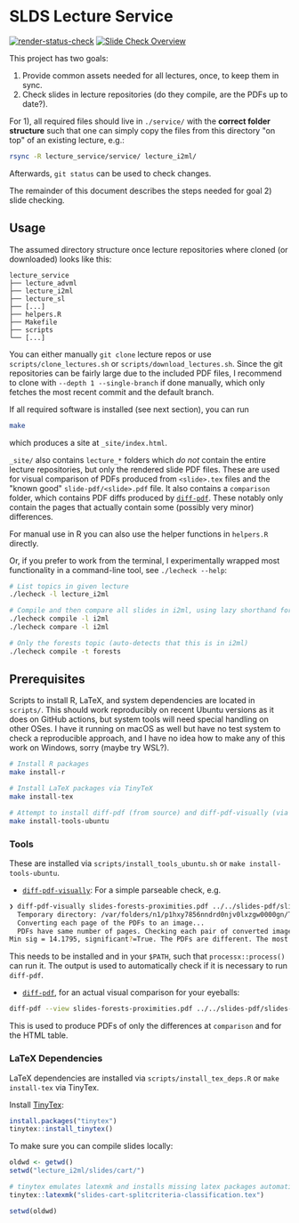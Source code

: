 # SLDS Lecture Service

<!-- badges: start -->
[![render-status-check](https://github.com/slds-lmu/lecture_service/actions/workflows/render-status-check.yaml/badge.svg)](https://github.com/slds-lmu/lecture_service/actions/workflows/render-status-check.yaml)
[![Slide Check Overview](https://img.shields.io/badge/Slide_Check-E0911F)](https://slds-lmu.github.io/lecture_i2ml/)
<!-- badges: end -->

This project has two goals:

1. Provide common assets needed for all lectures, once, to keep them in sync.
2. Check slides in lecture repositories (do they compile, are the PDFs up to date?).

For 1), all required files should live in `./service/` with the **correct folder structure** such that one can simply copy the files from this directory "on top" of an existing lecture, e.g.:

```sh
rsync -R lecture_service/service/ lecture_i2ml/
```

Afterwards, `git status` can be used to check changes.

The remainder of this document describes the steps needed for goal 2) slide checking.

## Usage

The assumed directory structure once lecture repositories where cloned (or downloaded) looks like this:

```
lecture_service
├── lecture_advml
├── lecture_i2ml
├── lecture_sl
├── [...]
├── helpers.R
├── Makefile
├── scripts
└── [...]
```

You can either manually `git clone` lecture repos or use `scripts/clone_lectures.sh` or `scripts/download_lectures.sh`.
Since the git repositories can be fairly large due to the included PDF files, I recommend to clone with `--depth 1 --single-branch` if done manually, which only fetches the most recent commit and the default branch.

If all required software is installed (see next section), you can run

```sh
make
```

which produces a site at `_site/index.html`.

`_site/` also contains `lecture_*` folders which *do not* contain the entire lecture repositories, but only the rendered slide PDF files.
These are used for visual comparison of PDFs produced from `<slide>.tex` files and the "known good" `slide-pdf/<slide>.pdf` file.
It also contains a `comparison` folder, which contains PDF diffs produced by [`diff-pdf`](https://github.com/vslavik/diff-pdf).
These notably only contain the pages that actually contain some (possibly very minor) differences.

For manual use in R you can also use the helper functions in `helpers.R` directly.

Or, if you prefer to work from the terminal, I experimentally wrapped most functionality in a command-line tool, see `./lecheck --help`:

```sh
# List topics in given lecture
./lecheck -l lecture_i2ml

# Compile and then compare all slides in i2ml, using lazy shorthand for i2ml
./lecheck compile -l i2ml
./lecheck compare -l i2ml

# Only the forests topic (auto-detects that this is in i2ml)
./lecheck compile -t forests
```

## Prerequisites

Scripts to install R, LaTeX, and system dependencies are located in `scripts/`.
This should work reproducibly on recent Ubuntu versions as it does on GitHub actions, but system tools will need special handling on other OSes.
I have it running on macOS as well but have no test system to check a reproducible approach, and I have no idea how to make any of this work on Windows, sorry (maybe try WSL?).

```sh
# Install R packages
make install-r

# Install LaTeX packages via TinyTeX
make install-tex

# Attempt to install diff-pdf (from source) and diff-pdf-visually (via pip)
make install-tools-ubuntu
```

### Tools

These are installed via `scripts/install_tools_ubuntu.sh` or `make install-tools-ubuntu`.

- [`diff-pdf-visually`](https://pypi.org/project/diff-pdf-visually/): For a simple parseable check, e.g.

```sh
❯ diff-pdf-visually slides-forests-proximities.pdf ../../slides-pdf/slides-forests-proximities.pdf
  Temporary directory: /var/folders/n1/p1hxy7856nndrd0njv0lxzgw0000gn/T/diffpdfdy0681qc
  Converting each page of the PDFs to an image...
  PDFs have same number of pages. Checking each pair of converted images...
Min sig = 14.1795, significant?=True. The PDFs are different. The most different pages are: page 5 (sgf. 14.1795), page 2 (sgf. 14.6277), page 4 (sgf. 15.1376), page 7 (sgf. 16.1474), page 3 (sgf. 16.6224).
```

This needs to be installed and in your `$PATH`, such that `processx::process()` can run it.
The output is used to automatically check if it is necessary to run `diff-pdf`.


- [`diff-pdf`](https://vslavik.github.io/diff-pdf/), for an actual visual comparison for your eyeballs:

```sh
diff-pdf --view slides-forests-proximities.pdf ../../slides-pdf/slides-forests-proximities.pdf
```

This is used to produce PDFs of only the differences at `comparison` and for the HTML table.


### LaTeX Dependencies

LaTeX dependencies are installed via `scripts/install_tex_deps.R` or `make install-tex` via TinyTex.

Install [TinyTex](https://yihui.org/tinytex/):

```r
install.packages("tinytex")
tinytex::install_tinytex()
```

To make sure you can compile slides locally:

```r
oldwd <- getwd()
setwd("lecture_i2ml/slides/cart/")

# tinytex emulates latexmk and installs missing latex packages automatically.
tinytex::latexmk("slides-cart-splitcriteria-classification.tex")

setwd(oldwd)
```

